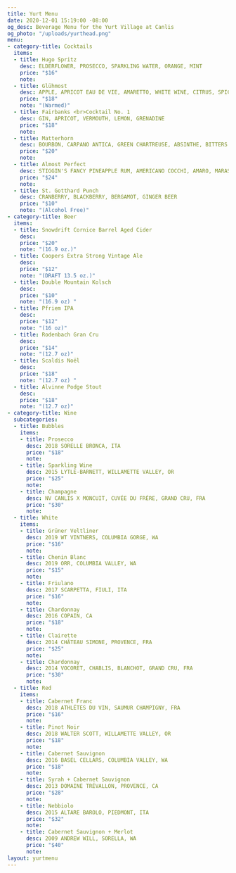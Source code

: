```yaml
---
title: Yurt Menu
date: 2020-12-01 15:19:00 -08:00
og_desc: Beverage Menu for the Yurt Village at Canlis
og_photo: "/uploads/yurthead.png"
menu:
- category-title: Cocktails
  items:
  - title: Hugo Spritz
    desc: ELDERFLOWER, PROSECCO, SPARKLING WATER, ORANGE, MINT
    price: "$16"
    note: 
  - title: Glühmost
    desc: APPLE, APRICOT EAU DE VIE, AMARETTO, WHITE WINE, CITRUS, SPICES
    price: "$18"
    note: "(Warmed)"
  - title: Fairbanks <br>Cocktail No. 1
    desc: GIN, APRICOT, VERMOUTH, LEMON, GRENADINE
    price: "$18"
    note: 
  - title: Matterhorn
    desc: BOURBON, CARPANO ANTICA, GREEN CHARTREUSE, ABSINTHE, BITTERS
    price: "$20"
    note: 
  - title: Almost Perfect
    desc: STIGGIN'S FANCY PINEAPPLE RUM, AMERICANO COCCHI, AMARO, MARASCHINO, BITTERS
    price: "$24"
    note: 
  - title: St. Gotthard Punch
    desc: CRANBERRY, BLACKBERRY, BERGAMOT, GINGER BEER
    price: "$10"
    note: "(Alcohol Free)"
- category-title: Beer
  items:
  - title: Snowdrift Cornice Barrel Aged Cider
    desc: 
    price: "$20"
    note: "(16.9 oz.)"
  - title: Coopers Extra Strong Vintage Ale
    desc: 
    price: "$12"
    note: "(DRAFT 13.5 oz.)"
  - title: Double Mountain Kolsch
    desc: 
    price: "$10"
    note: "(16.9 oz) "
  - title: Pfriem IPA
    desc: 
    price: "$12"
    note: "(16 oz)"
  - title: Rodenbach Gran Cru
    desc: 
    price: "$14"
    note: "(12.7 oz)"
  - title: Scaldis Noël
    desc: 
    price: "$18"
    note: "(12.7 oz) "
  - title: Alvinne Podge Stout
    desc: 
    price: "$18"
    note: "(12.7 oz)"
- category-title: Wine
  subcategories:
  - title: Bubbles
    items:
    - title: Prosecco
      desc: 2018 SORELLE BRONCA, ITA
      price: "$18"
      note: 
    - title: Sparkling Wine
      desc: 2015 LYTLE-BARNETT, WILLAMETTE VALLEY, OR
      price: "$25"
      note: 
    - title: Champagne
      desc: NV CANLIS X MONCUIT, CUVÉE DU FRÉRE, GRAND CRU, FRA
      price: "$30"
      note: 
  - title: White
    items:
    - title: Grüner Veltliner
      desc: 2019 WT VINTNERS, COLUMBIA GORGE, WA
      price: "$16"
      note: 
    - title: Chenin Blanc
      desc: 2019 ORR, COLUMBIA VALLEY, WA
      price: "$15"
      note: 
    - title: Friulano
      desc: 2017 SCARPETTA, FIULI, ITA
      price: "$16"
      note: 
    - title: Chardonnay
      desc: 2016 COPAIN, CA
      price: "$18"
      note: 
    - title: Clairette
      desc: 2014 CHÂTEAU SIMONE, PROVENCE, FRA
      price: "$25"
      note: 
    - title: Chardonnay
      desc: 2014 VOCORET, CHABLIS, BLANCHOT, GRAND CRU, FRA
      price: "$30"
      note: 
  - title: Red
    items:
    - title: Cabernet Franc
      desc: 2018 ATHLÉTES DU VIN, SAUMUR CHAMPIGNY, FRA
      price: "$16"
      note: 
    - title: Pinot Noir
      desc: 2018 WALTER SCOTT, WILLAMETTE VALLEY, OR
      price: "$18"
      note: 
    - title: Cabernet Sauvignon
      desc: 2016 BASEL CELLARS, COLUMBIA VALLEY, WA
      price: "$18"
      note: 
    - title: Syrah + Cabernet Sauvignon
      desc: 2013 DOMAINE TRÉVALLON, PROVENCE, CA
      price: "$28"
      note: 
    - title: Nebbiolo
      desc: 2015 ALTARE BAROLO, PIEDMONT, ITA
      price: "$32"
      note: 
    - title: Cabernet Sauvignon + Merlot
      desc: 2009 ANDREW WILL, SORELLA, WA
      price: "$40"
      note: 
layout: yurtmenu
---
```


